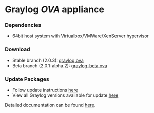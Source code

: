 Graylog *OVA* appliance
=======================

### Dependencies

  * 64bit host system with Virtualbox/VMWare/XenServer hypervisor

### Download

  * Stable branch (2.0.3): [graylog.ova](https://packages.graylog2.org/releases/graylog-omnibus/ova/graylog-2.0.3-1.ova)
  * Beta branch (2.0.1-alpha.2): [graylog-beta.ova](https://packages.graylog2.org/releases/graylog-omnibus/ova/graylog-pre-2.1.0-alpha.2-1.ova)

### Update Packages

  * Follow update instructions [here](http://docs.graylog.org/en/2.0/pages/installation/graylog_ctl.html#upgrade-graylog)
  * View all Graylog versions available for update [here](https://packages.graylog2.org/appliances/ubuntu)

  
Detailed documentation can be found [here](http://docs.graylog.org/en/latest/pages/installation/virtual_machine_appliances.html).
